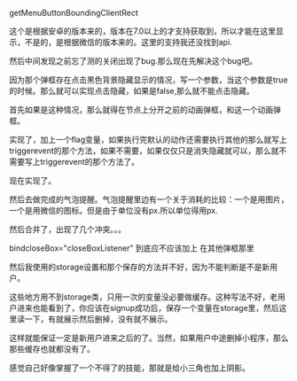 getMenuButtonBoundingClientRect

这个是根据安卓的版本来的，版本在7.0以上的才支持获取到，所以才能在这里显示，不是的，是根据微信的版本来的。这里的支持我还没找到api.

然后中间发现之前忘了测的关闭出现了bug.那么现在先解决这个bug吧。

因为那个弹框存在点击黑色背景隐藏显示的情况，写一个参数，当这个参数是true的时候。那么就可以实现点击隐藏，如果是false,那么就不能点击隐藏。

首先如果是这种情况，那么就得在节点上分开之前的动画弹框，和这一个动画弹框。



实现了，加上一个flag变量，如果执行完默认的动作还需要执行其他的那么就写上triggerevent的那个方法，如果不需要，如果仅仅只是消失隐藏就可以，那么就不需要写上triggerevent的那个方法了。



现在实现了。



然后去做完成的气泡提醒。气泡提醒里边有一个关于消耗的比较：一个是用图片，一个是用微信的图标。但是由于单位没有px.所以单位得用px.

然后合并了，出现了几个冲突。。。

bindcloseBox="closeBoxListener"  到底应不应该加上 在其他弹框那里



然后我使用的storage设置和那个保存的方法并不好，因为不能判断是不是新用户。

这些地方用不到storage类，只用一次的变量没必要做缓存。这种写法不好，老用户进来也能看到了，你应该在signup成功后，保存一个变量在storage里，然后这里读一下，有就展示然后删掉，没有就不展示。

这样就能保证一定是新用户进来之后的了。当然，如果用户中途删掉小程序，那么那些缓存也就都没有了。



感觉自己好像掌握了一个不得了的技能，那就是给小三角也加上阴影。

